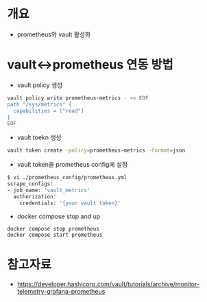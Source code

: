 # 개요
* prometheus와 vault 활성화

# vault<->prometheus 연동 방법

* vault policy 생성

```sh
vault policy write prometheus-metrics - << EOF
path "/sys/metrics" {
  capabilities = ["read"]
}
EOF
```

* vault toekn 생성

```sh
vault token create -policy=prometheus-metrics -format=json
```

* vault token을 prometheus config에 설정

```sh
$ vi ./prometheus_config/prometheus.yml
scrape_configs:
- job_name: 'vault_metrics'
  authorization:
    credentials: '{your vault token}'
```

* docker compose stop and up

```sh
docker compose stop prometheus
docker compose start prometheus
```

# 참고자료
* https://developer.hashicorp.com/vault/tutorials/archive/monitor-telemetry-grafana-prometheus
